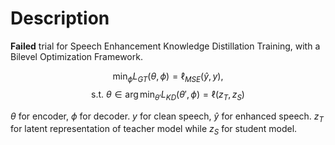 # Description

**Failed** trial for Speech Enhancement Knowledge Distillation Training, with a Bilevel Optimization Framework.

$$\min_\phi L_{GT}(\theta,\phi)=\ell_{MSE}(\hat{y},y),$$ $$\text{s.t. }\theta\in\arg \min_{\theta'} L_{KD}(\theta',\phi) = \ell(z_T,z_S)$$


$\theta$ for encoder, $\phi$ for decoder. $y$ for clean speech, $\hat{y}$ for enhanced speech. $z_T$ for latent representation of teacher model while $z_S$ for student model.

